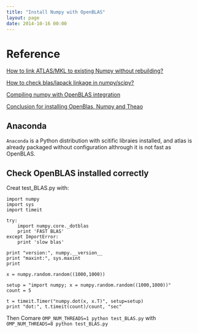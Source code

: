 ```yaml
---
title: "Install Numpy with OpenBLAS"
layout: page
date: 2014-10-16 00:00
---
```


# Reference #

[How to link ATLAS/MKL to existing Numpy without rebuilding?](http://stackoverflow.com/questions/21671040/link-atlas-mkl-to-an-installed-numpy)

[How to check blas/lapack linkage in numpy/scipy?](http://stackoverflow.com/questions/9000164/how-to-check-blas-lapack-linkage-in-numpy-scipy)

[Compiling numpy with OpenBLAS integration](http://stackoverflow.com/questions/11443302/compiling-numpy-with-openblas-integration)

[Conclusion for installing OpenBlas, Numpy and Theao](https://groups.google.com/forum/#!topic/theano-users/hfe-sgoRGxs)

## Anaconda ##
`Anaconda` is a Python distribution with scitific libraies installed, and atlas is already packaged without configuration althrough it is not fast as OpenBLAS.



## Check OpenBLAS installed correctly ##

Creat test_BLAS.py with:

```
import numpy
import sys
import timeit

try:
    import numpy.core._dotblas
    print 'FAST BLAS'
except ImportError:
    print 'slow blas'

print "version:", numpy.__version__
print "maxint:", sys.maxint
print

x = numpy.random.random((1000,1000))

setup = "import numpy; x = numpy.random.random((1000,1000))"
count = 5

t = timeit.Timer("numpy.dot(x, x.T)", setup=setup)
print "dot:", t.timeit(count)/count, "sec"
```

Then Comare `OMP_NUM_THREADS=1 python test_BLAS.py` with `OMP_NUM_THREADS=8 python test_BLAS.py`
